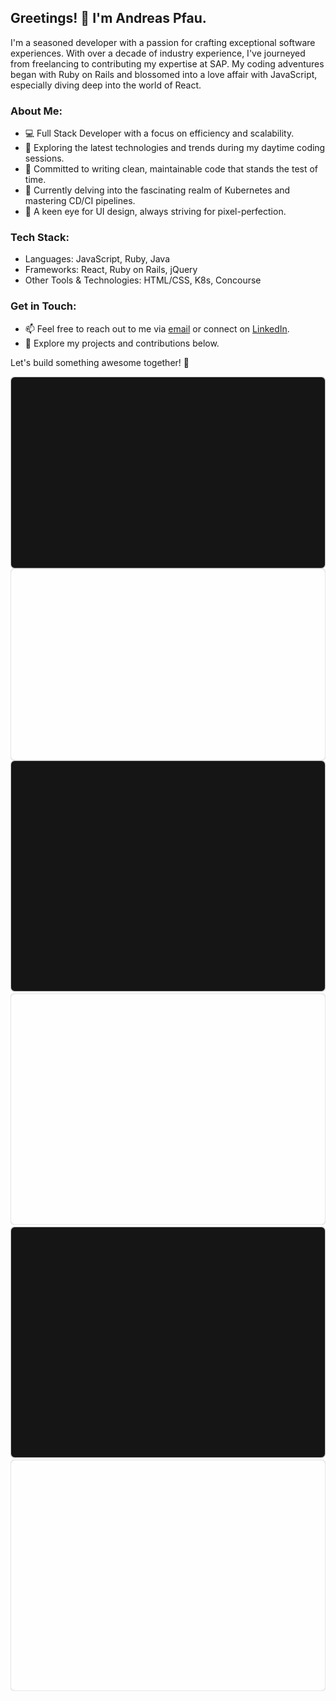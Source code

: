 ## Greetings! 👋 I'm Andreas Pfau.

I'm a seasoned developer with a passion for crafting exceptional software experiences. With over a decade of industry experience, I've journeyed from freelancing to contributing my expertise at SAP. My coding adventures began with Ruby on Rails and blossomed into a love affair with JavaScript, especially diving deep into the world of React.


### About Me:

- 💻 Full Stack Developer with a focus on efficiency and scalability.
- 🚀 Exploring the latest technologies and trends during my daytime coding sessions.
- 🌟 Committed to writing clean, maintainable code that stands the test of time.
- 🌱 Currently delving into the fascinating realm of Kubernetes and mastering CD/CI pipelines.
- 🎨 A keen eye for UI design, always striving for pixel-perfection.

### Tech Stack:

- Languages: JavaScript, Ruby, Java
- Frameworks: React, Ruby on Rails, jQuery
- Other Tools & Technologies: HTML/CSS, K8s, Concourse

### Get in Touch:

- 📫 Feel free to reach out to me via [email](mailto:ap@a-pfau.de) or connect on [LinkedIn](https://www.linkedin.com/in/andreas-pfau-482b995).
- 🔗 Explore my projects and contributions below.

Let's build something awesome together! 🚀


<a href="https://github.com/andypf/andypf#gh-dark-mode-only">
  <img align="top" src="stats/overview_dark.svg" />
</a>
<a href="https://github.com/andypf/andypf#gh-light-mode-only">
  <img align="top" src="stats/overview_light.svg" />
</a>
<br/>
<a href="https://github.com/andypf/andypf#gh-dark-mode-only">
  <img src="stats/languages_dark.svg"/>
</a>
<a href="https://github.com/andypf/andypf#gh-light-mode-only">
  <img src="stats/languages_light.svg"/>
</a>

<a href="https://github.com/andypf/andypf#gh-dark-mode-only">
  <img src="stats/top_repos_dark.svg"/>
</a>
<a href="https://github.com/andypf/andypf#gh-light-mode-only">
  <img src="stats/top_repos_light.svg"/>
</a>
